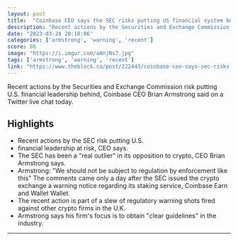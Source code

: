 ```yaml
---
layout: post
title:  "Coinbase CEO says the SEC risks putting US financial system behind other countries"
description: "Recent actions by the Securities and Exchange Commission risk putting U.S. financial leadership behind, Coinbase CEO Brian Armstrong said on a Twitter live chat today."
date: "2023-03-24 20:10:06"
categories: ['armstrong', 'warning', 'recent']
score: 80
image: "https://i.imgur.com/aAnjNs7.jpg"
tags: ['armstrong', 'warning', 'recent']
link: "https://www.theblock.co/post/222443/coinbase-ceo-says-sec-risks-us-financial-leadership"
---
```


Recent actions by the Securities and Exchange Commission risk putting U.S. financial leadership behind, Coinbase CEO Brian Armstrong said on a Twitter live chat today.

## Highlights

- Recent actions by the SEC risk putting U.S.
- financial leadership at risk, CEO says.
- The SEC has been a "real outlier" in its opposition to crypto, CEO Brian Armstrong says.
- Armstrong: "We should not be subject to regulation by enforcement like this" The comments came only a day after the SEC issued the crypto exchange a warning notice regarding its staking service, Coinbase Earn and Wallet Wallet.
- The recent action is part of a slew of regulatory warning shots fired against other crypto firms in the U.K.
- Armstrong says his firm's focus is to obtain "clear guidelines" in the industry.

---
